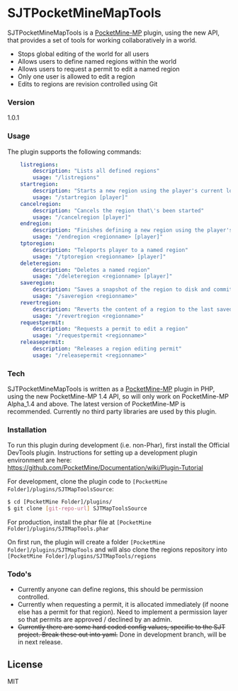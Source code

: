 # SJTPocketMineMapTools

SJTPocketMineMapTools is a [PocketMine-MP] plugin, using the new API, that provides a set of tools for working collaboratively in a world.

  - Stops global editing of the world for all users
  - Allows users to define named regions within the world
  - Allows users to request a permit to edit a named region
  - Only one user is allowed to edit a region
  - Edits to regions are revision controlled using Git

### Version
1.0.1

### Usage

The plugin supports the following commands:

```yaml
    listregions:
        description: "Lists all defined regions"
        usage: "/listregions"
    startregion:
        description: "Starts a new region using the player's current location"
        usage: "/startregion [player]"
    cancelregion:
        description: "Cancels the region that\'s been started"
        usage: "/cancelregion [player]"
    endregion:
        description: "Finishes defining a new region using the player's current location, specifying the region name"
        usage: "/endregion <regionname> [player]"
    tptoregion:
        description: "Teleports player to a named region"
        usage: "/tptoregion <regionname> [player]"
    deleteregion:
        description: "Deletes a named region"
        usage: "/deleteregion <regionname> [player]"
    saveregion:
        description: "Saves a snapshot of the region to disk and commits a revision"
        usage: "/saveregion <regionname>"
    revertregion:
        description: "Reverts the content of a region to the last saved version"
        usage: "/revertregion <regionname>"
    requestpermit:
        description: "Requests a permit to edit a region"
        usage: "/requestpermit <regionname>"
    releasepermit:
        description: "Releases a region editing permit"
        usage: "/releasepermit <regionname>"
```

### Tech

SJTPocketMineMapTools is written as a [PocketMine-MP] plugin in PHP, using the new PocketMine-MP 1.4 API, so will only work on PocketMine-MP Alpha_1.4 and above.  The latest version of PocketMine-MP is recommended.  Currently no third party libraries are used by this plugin.

### Installation

To run this plugin during development (i.e. non-Phar), first install the Official DevTools plugin. Instructions for setting up a development plugin environment are here: https://github.com/PocketMine/Documentation/wiki/Plugin-Tutorial

For development, clone the plugin code to `[PocketMine Folder]/plugins/SJTMapToolsSource`:

```sh
$ cd [PocketMine Folder]/plugins/
$ git clone [git-repo-url] SJTMapToolsSource
```

For production, install the phar file at `[PocketMine Folder]/plugins/SJTMapTools.phar`

On first run, the plugin will create a folder `[PocketMine Folder]/plugins/SJTMapTools` and will also clone the regions repository into `[PocketMine Folder]/plugins/SJTMapTools/regions`


### Todo's

 - Currently anyone can define regions, this should be permission controlled.
 - Currently when requesting a permit, it is allocated immediately (if noone else has a permit for that region).  Need to implement a permission layer so that permits are approved / declined by an admin.
 - ~~Currently there are some hard coded config values, specific to the SJT project.  Break these out into yaml.~~ Done in development branch, will be in next release.


License
----

MIT


[PocketMine-MP]:http://www.pocketmine.net/
